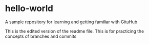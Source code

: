 # hello-world
A sample repository for learning and getting familiar with GituHub

This is the edited version of the readme file. This is for practicing the concepts of branches and commits
